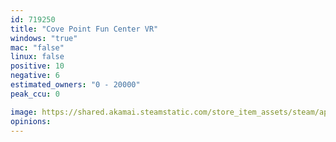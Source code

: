 ```yaml
---
id: 719250
title: "Cove Point Fun Center VR"
windows: "true"
mac: "false"
linux: false
positive: 10
negative: 6
estimated_owners: "0 - 20000"
peak_ccu: 0

image: https://shared.akamai.steamstatic.com/store_item_assets/steam/apps/719250/header.jpg?t=1682527594
opinions:
---
```

